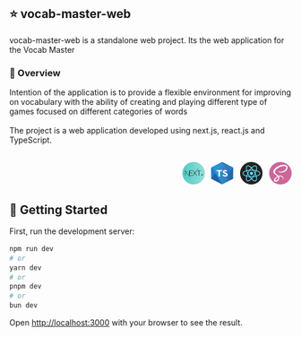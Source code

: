 ## :star: vocab-master-web
vocab-master-web is a standalone web project. Its the web application for the Vocab Master

### :eyes: Overview
Intention of the application is to provide a flexible environment for improving on vocabulary with the ability of creating and playing different type of games focused on different categories of words
<br>
<br>
The project is a web application developed using next.js, react.js and TypeScript.
<br>
<br>

<p align="right"><img src="../assets/images/logo/next-logo.png" alt="drawing" width="40"  height="40" /> &nbsp;&nbsp;<img src="../assets/images/logo/ts-logo.png" alt="drawing" width="40"  height="40" /> &nbsp;&nbsp;<img src="../assets/images/logo/react_logo.png" alt="drawing" width="40"  height="40" /> &nbsp;&nbsp;<img src="../assets/images/logo/sass_logo.png" alt="drawing" width="40"  height="40" /></p>




## :rocket: Getting Started

First, run the development server:

```bash
npm run dev
# or
yarn dev
# or
pnpm dev
# or
bun dev
```

Open [http://localhost:3000](http://localhost:3000) with your browser to see the result.



